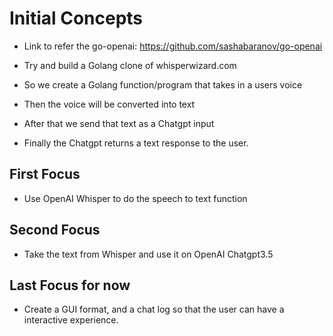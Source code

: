 # Initial Concepts 

* Link to refer the go-openai: https://github.com/sashabaranov/go-openai 

* Try and build a Golang clone of whisperwizard.com 
* So we create a Golang function/program that takes in a users voice 
* Then the voice will be converted into text 
* After that we send that text as a Chatgpt input 
* Finally the Chatgpt returns a text response to the user. 

## First Focus 
* Use OpenAI Whisper to do the speech to text function 

## Second Focus 
* Take the text from Whisper and use it on OpenAI Chatgpt3.5 

## Last Focus for now 
* Create a GUI format, and a chat log so that the user can have a interactive experience. 
